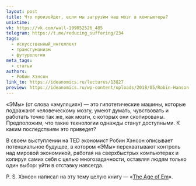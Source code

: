 ```yaml
---
layout: post
title: Что произойдет, если мы загрузим наш мозг в компьютеры?
unixtime: 
vk: https://vk.com/wall-199052526_485
telegram: https://t.me/reducing_suffering/234
tags:
  - искусственный_интеллект
  - трансгуманизм
  - футурология
meta_tags:
  - статьи
authors:
  - Робин Хэнсон
link_to: https://ideanomics.ru/lectures/13827
preview: https://ideanomics.ru/wp-content/uploads/2018/05/Robin-Hanson-1024x576.jpg
---
```

«ЭМы» (от слова «эмуляция») — это гипотетические машины, которые подражают человеческому мозгу, умеют думать, чувствовать и работать точно так же, как мозги, с которых они скопированы. Предположим, что такие технологии однажды станут доступными. К каким последствиям это приведет?  
  
В своем выступлении на TED экономист Робин Хэнсон описывает потенциальное будущее, в котором «ЭМы» перехватывают контроль над мировой экономикой, работая на сверхбыстрых компьютерах и копируя самих себя с целью многозадачности, оставляя людям только один выбор: уйти в отставку навсегда.  
  
P. S. Хэнсон написал на эту тему целую книгу — «[The Age of Em](https://ageofem.com/)».
